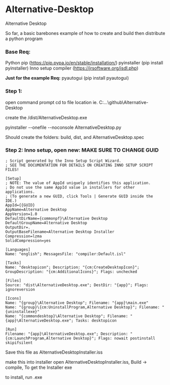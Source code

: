 # Alternative-Desktop

Alternative Desktop

So far, a basic barebones example of how to create and build then distribute a python program

### Base Req: 
Python
pip (https://pip.pypa.io/en/stable/installation/)
pyinstaller (pip install pyinstaller)
Inno setup compiler (https://jrsoftware.org/isdl.php)

**Just for the example Req:** pyautogui (pip install pyautogui)

### Step 1:
open command prompt
cd to file location ie. C:\...\github\Alternative-Desktop

create the /dist/AlternativeDesktop.exe 

pyinstaller --onefile --noconsole AlternativeDesktop.py

Should create the folders: build, dist, and AlternativeDesktop.spec

### Step 2: Inno setup, open new: **MAKE SURE TO CHANGE GUID**
```
; Script generated by the Inno Setup Script Wizard.
; SEE THE DOCUMENTATION FOR DETAILS ON CREATING INNO SETUP SCRIPT FILES!

[Setup]
; NOTE: The value of AppId uniquely identifies this application.
; Do not use the same AppId value in installers for other applications.
; (To generate a new GUID, click Tools | Generate GUID inside the IDE.)
AppId={{GUID}
AppName=Alternative Desktop
AppVersion=1.0
DefaultDirName={commonpf}\Alternative Desktop
DefaultGroupName=Alternative Desktop
OutputDir=.
OutputBaseFilename=Alternative Desktop Installer
Compression=lzma
SolidCompression=yes

[Languages]
Name: "english"; MessagesFile: "compiler:Default.isl"

[Tasks]
Name: "desktopicon"; Description: "{cm:CreateDesktopIcon}"; GroupDescription: "{cm:AdditionalIcons}"; Flags: unchecked

[Files]
Source: "dist\AlternativeDesktop.exe"; DestDir: "{app}"; Flags: ignoreversion

[Icons]
Name: "{group}\Alternative Desktop"; Filename: "{app}\main.exe"
Name: "{group}\{cm:UninstallProgram,Alternative Desktop}"; Filename: "{uninstallexe}"
Name: "{commondesktop}\Alternative Desktop"; Filename: "{app}\AlternativeDesktop.exe"; Tasks: desktopicon

[Run]
Filename: "{app}\AlternativeDesktop.exe"; Description: "{cm:LaunchProgram,Alternative Desktop}"; Flags: nowait postinstall skipifsilent

```
Save this file as AlternativeDesktopInstaller.iss

make this into installer
open AlternativeDesktopInstaller.iss, Build -> compile, To get the Installer exe

to install, run .exe


